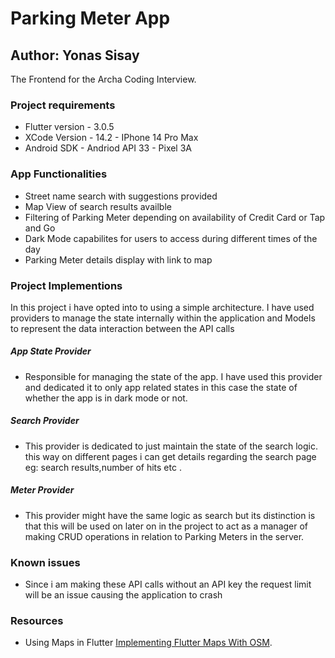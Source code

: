 # Parking Meter App

## Author: Yonas Sisay

The Frontend for the Archa Coding Interview.

### Project requirements

- Flutter version - 3.0.5
- XCode Version - 14.2 - IPhone 14 Pro Max
- Android SDK - Andriod API 33 - Pixel 3A

### App Functionalities

- Street name search with suggestions provided
- Map View of search results availble
- Filtering of Parking Meter depending on availability of Credit Card or Tap and Go
- Dark Mode capabilites for users to access during different times of the day
- Parking Meter details display with link to map

### Project Implementions

In this project i have opted into to using a simple architecture. I have used providers to manage the state internally within the application and Models to represent the data interaction between the API calls

##### App State Provider

- Responsible for managing the state of the app. I have used this provider and dedicated it to only app related states in this case the state of whether the app is in dark mode or not.

##### Search Provider

- This provider is dedicated to just maintain the state of the search logic. this way on different pages i can get details regarding the search page eg: search results,number of hits etc .

##### Meter Provider

- This provider might have the same logic as search but its distinction is that this will be used on later on in the project to act as a manager of making CRUD operations in relation to Parking Meters in the server.

### Known issues

- Since i am making these API calls without an API key the request limit will be an issue causing the application to crash

### Resources

- Using Maps in Flutter [Implementing Flutter Maps With OSM](https://techblog.geekyants.com/implementing-flutter-maps-with-osm/).
